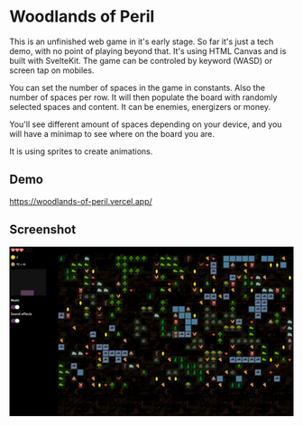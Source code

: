 # Woodlands of Peril

This is an unfinished web game in it's early stage. So far it's just a tech demo, with no point of playing beyond that.
It's using HTML Canvas and is built with SvelteKit. The game can be controled by keyword (WASD) or screen tap on mobiles.

You can set the number of spaces in the game in constants. Also the number of spaces per row. It will then populate the board with randomly selected spaces and content. It can be enemies, energizers or money.

You'll see different amount of spaces depending on your device, and you will have a minimap to see where on the board you are.

It is using sprites to create animations.

## Demo

https://woodlands-of-peril.vercel.app/

## Screenshot

![Screenshot](screenshot.png 'Screenshot')
